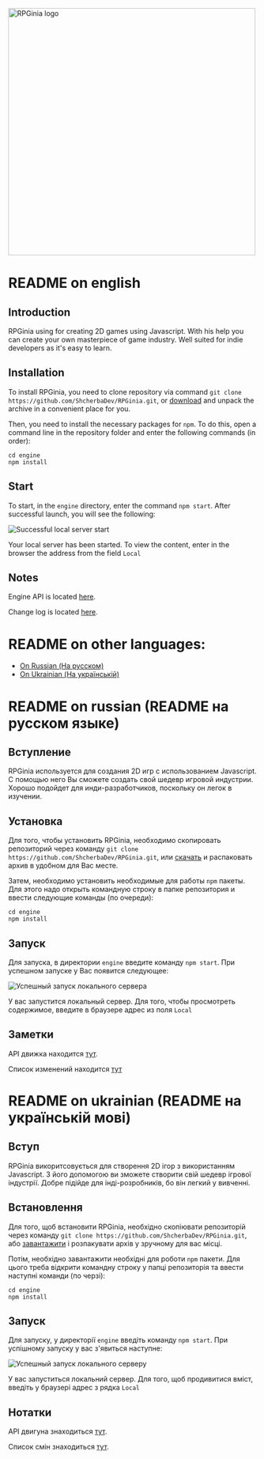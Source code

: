 <img src="https://camo.githubusercontent.com/b529c1ef9225dae56457d17f7a3069d61036c921/68747470733a2f2f73686368657262616465762e6769746875622e696f2f696d616765732f525047696e69612532306c6f676f25323066756c6c2e706e67" alt="RPGinia logo" data-canonical-src="https://shcherbadev.github.io/images/RPGinia%20logo%20full.png" width="500">

# README on english
## Introduction
RPGinia using for creating 2D games using Javascript. With his help you can create your own masterpiece of game industry. Well suited for indie developers as it's easy to learn.

## Installation
To install RPGinia, you need to clone repository via command `git clone https://github.com/ShcherbaDev/RPGinia.git`, or [download](https://codeload.github.com/ShcherbaDev/RPGinia/zip/master) and unpack the archive in a convenient place for you.

Then, you need to install the necessary packages for `npm`. To do this, open a command line in the repository folder and enter the following commands (in order):
```
cd engine
npm install
```

## Start
To start, in the `engine` directory, enter the command `npm start`. After successful launch, you will see the following:

![Successful local server start](https://i.imgur.com/rG0jHkx.jpg)

Your local server has been started. To view the content, enter in the browser the address from the field `Local`

## Notes
Engine API is located [here](https://shcherbadev.github.io/rpginia/docs/api/index.html).

Change log is located [here](https://github.com/ShcherbaDev/RPGinia/blob/master/CHANGELOG.md).


# README on other languages:
* [On Russian (На русском)](#readme-on-russian-readme-на-русском-языке)
* [On Ukrainian (На українській)](#readme-on-ukrainian-readme-на-українській-мові)


# README on russian (README на русском языке)
## Вступление
RPGinia используется для создания 2D игр с использованием Javascript. С помощью него Вы сможете создать свой шедевр игровой индустрии. Хорошо подойдет для инди-разработчиков, поскольку он легок в изучении.

## Установка
Для того, чтобы установить RPGinia, необходимо скопировать репозиторий через команду `git clone https://github.com/ShcherbaDev/RPGinia.git`, или [скачать](https://codeload.github.com/ShcherbaDev/RPGinia/zip/master) и распаковать архив в удобном для Вас месте. 

Затем, необходимо установить необходимые для работы `npm` пакеты. Для этого надо открыть командную строку в папке репозитория и ввести следующие команды (по очереди):
```
cd engine
npm install
```

## Запуск
Для запуска, в директории `engine` введите команду `npm start`. При успешном запуске у Вас появится следующее:

![Успешный запуск локального сервера](https://i.imgur.com/rG0jHkx.jpg)

У вас запустится локальный сервер. Для того, чтобы просмотреть содержимое, введите в браузере адрес из поля `Local`

## Заметки
API движка находится [тут](https://shcherbadev.github.io/rpginia/docs/api/index.html).

Список изменений находится [тут](https://github.com/ShcherbaDev/RPGinia/blob/master/CHANGELOG.md)


# README on ukrainian (README на українській мові)
## Вступ
RPGinia викоритсовується для створення 2D ігор з використанням Javascript. З його допомогою ви зможете створити свій шедевр ігрової індустрії. Добре підійде для інді-розробників, бо він легкий у вивченні.

## Встановлення
Для того, щоб встановити RPGinia, необхідно скопіювати репозиторій через команду `git clone https://github.com/ShcherbaDev/RPGinia.git`, або [завантажити](https://codeload.github.com/ShcherbaDev/RPGinia/zip/master) і розпакувати архів у зручному для вас місці.

Потім, необхідно завантажити необхідні для роботи `npm` пакети. Для цього треба відкрити командну строку у папці репозиторія та ввести наступні команди (по черзі):
```
cd engine
npm install
```

## Запуск
Для запуску, у директорії `engine` введіть команду `npm start`. При успішному запуску у вас з'явиться наступне:

![Успешный запуск локального серверу](https://i.imgur.com/rG0jHkx.jpg)

У вас запуститься локальний сервер. Для того, щоб продивитися вміст, введіть у браузері адрес з рядка `Local`

## Нотатки
API двигуна знаходиться [тут](https://shcherbadev.github.io/rpginia/docs/api/index.html).

Список смін знаходиться [тут](https://github.com/ShcherbaDev/RPGinia/blob/master/CHANGELOG.md).
